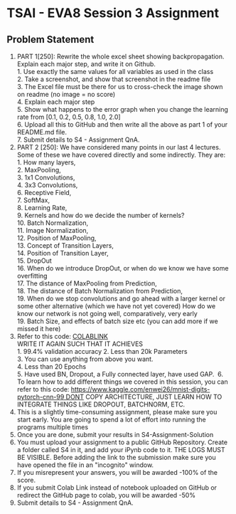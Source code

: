 # TSAI - EVA8 Session 3 Assignment

## Problem Statement

1. PART 1[250]: Rewrite the whole excel sheet showing backpropagation. Explain each major step, and write it on Github.   
        1. Use exactly the same values for all variables as used in the class  
        2. Take a screenshot, and show that screenshot in the readme file  
        3. The Excel file must be there for us to cross-check the image shown on readme (no image = no score)  
        4. Explain each major step  
        5. Show what happens to the error graph when you change the learning rate from [0.1, 0.2, 0.5, 0.8, 1.0, 2.0]   
        6. Upload all this to GitHub and then write   all the above as part 1 of your README.md file.  
        7. Submit details to S4 - Assignment QnA.  
2. PART 2 [250]: We have considered many points in our last 4 lectures. Some of these we have covered directly and some indirectly. They are:  
        1. How many layers,  
        2. MaxPooling,  
        3. 1x1 Convolutions,  
        4. 3x3 Convolutions,  
        6. Receptive Field,  
        7. SoftMax,  
        8. Learning Rate,  
        9. Kernels and how do we decide the number of kernels?  
        10. Batch Normalization,  
        11. Image Normalization,  
        12. Position of MaxPooling,  
        13. Concept of Transition Layers,  
        14. Position of Transition Layer,  
        15. DropOut  
        16. When do we introduce DropOut, or when do we know we have some overfitting  
        17. The distance of MaxPooling from Prediction,  
        18. The distance of Batch Normalization from Prediction,  
        19. When do we stop convolutions and go ahead with a larger kernel or some other alternative (which we have not yet covered)
        How do we know our network is not going well, comparatively, very early  
        19. Batch Size, and effects of batch size
        etc (you can add more if we missed it here)  
3. Refer to this code: [COLABLINK](https://colab.research.google.com/drive/1uJZvJdi5VprOQHROtJIHy0mnY2afjNlx)  
        WRITE IT AGAIN SUCH THAT IT ACHIEVES  
            1. 99.4% validation accuracy
            2. Less than 20k Parameters  
            3. You can use anything from above you want.   
            4. Less than 20 Epochs  
            5. Have used BN, Dropout, a Fully connected layer, have used GAP.  
            6. To learn how to add different things we covered in this session, you can refer to this code: https://www.kaggle.com/enwei26/mnist-digits-pytorch-cnn-99 DONT COPY ARCHITECTURE, JUST LEARN HOW TO INTEGRATE THINGS LIKE DROPOUT, BATCHNORM, ETC. 
4. This is a slightly time-consuming assignment, please make sure you start early. You are going to spend a lot of effort into running the programs multiple times
5. Once you are done, submit your results in S4-Assignment-Solution
6. You must upload your assignment to a public GitHub Repository. Create a folder called S4 in it, and add your iPynb code to it. THE LOGS MUST BE VISIBLE. Before adding the link to the submission make sure you have opened the file in an "incognito" window. 
7. If you misrepresent your answers, you will be awarded -100% of the score.
8. If you submit Colab Link instead of notebook uploaded on GitHub or redirect the GitHub page to colab, you will be awarded -50%
9. Submit details to S4 - Assignment QnA. 


